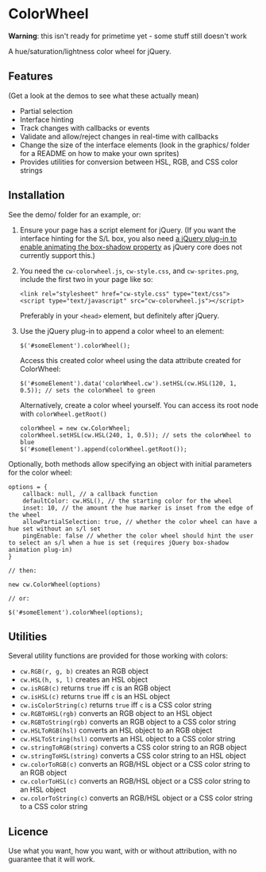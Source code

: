 ColorWheel
==========

**Warning**: this isn't ready for primetime yet - some stuff still doesn't work

A hue/saturation/lightness color wheel for jQuery.

Features
--------

(Get a look at the demos to see what these actually mean)

- Partial selection
- Interface hinting
- Track changes with callbacks or events
- Validate and allow/reject changes in real-time with callbacks
- Change the size of the interface elements (look in the graphics/ folder for a README on how to make your own sprites)
- Provides utilities for conversion between HSL, RGB, and CSS color strings

Installation
------------

See the demo/ folder for an example, or:

1. 	Ensure your page has a script element for jQuery. (If you want the interface hinting for the S/L box, you also need [a jQuery plug-in to enable animating the box-shadow property](http://www.bitstorm.org/jquery/shadow-animation/) as jQuery core does not currently support this.)

2. 	You need the `cw-colorwheel.js`, `cw-style.css`, and `cw-sprites.png`, include the first two in your page like so:
	
		<link rel="stylesheet" href="cw-style.css" type="text/css">
		<script type="text/javascript" src="cw-colorwheel.js"></script>
	
	Preferably in your `<head>` element, but definitely after jQuery.

3. 	Use the jQuery plug-in to append a color wheel to an element:
	
		$('#someElement').colorWheel();
	
	Access this created color wheel using the data attribute created for ColorWheel:
	
		$('#someElement').data('colorWheel.cw').setHSL(cw.HSL(120, 1, 0.5)); // sets the colorWheel to green
	
	Alternatively, create a color wheel yourself. You can access its root node with `colorWheel.getRoot()`
	
		colorWheel = new cw.ColorWheel;
		colorWheel.setHSL(cw.HSL(240, 1, 0.5)); // sets the colorWheel to blue
		$('#someElement').append(colorWheel.getRoot());

Optionally, both methods allow specifying an object with initial parameters for the color wheel:

	options = {
		callback: null, // a callback function
		defaultColor: cw.HSL(), // the starting color for the wheel
		inset: 10, // the amount the hue marker is inset from the edge of the wheel
		allowPartialSelection: true, // whether the color wheel can have a hue set without an s/l set
		pingEnable: false // whether the color wheel should hint the user to select an s/l when a hue is set (requires jQuery box-shadow animation plug-in)
	}
	
	// then:
	
	new cw.ColorWheel(options)
	
	// or:
	
	$('#someElement').colorWheel(options);

Utilities
---------

Several utility functions are provided for those working with colors:

- `cw.RGB(r, g, b)` creates an RGB object
- `cw.HSL(h, s, l)` creates an HSL object
- `cw.isRGB(c)` returns `true` iff `c` is an RGB object
- `cw.isHSL(c)` returns `true` iff `c` is an HSL object
- `cw.isColorString(c)` returns `true` iff `c` is a CSS color string
- `cw.RGBToHSL(rgb)` converts an RGB object to an HSL object
- `cw.RGBToString(rgb)` converts an RGB object to a CSS color string
- `cw.HSLToRGB(hsl)` converts an HSL object to an RGB object
- `cw.HSLToString(hsl)` converts an HSL object to a CSS color string
- `cw.stringToRGB(string)` converts a CSS color string to an RGB object
- `cw.stringToHSL(string)` converts a CSS color string to an HSL object
- `cw.colorToRGB(c)` converts an RGB/HSL object or a CSS color string to an RGB object
- `cw.colorToHSL(c)` converts an RGB/HSL object or a CSS color string to an HSL object
- `cw.colorToString(c)` converts an RGB/HSL object or a CSS color string to a CSS color string

Licence
-------

Use what you want, how you want, with or without attribution, with no guarantee that it will work.
